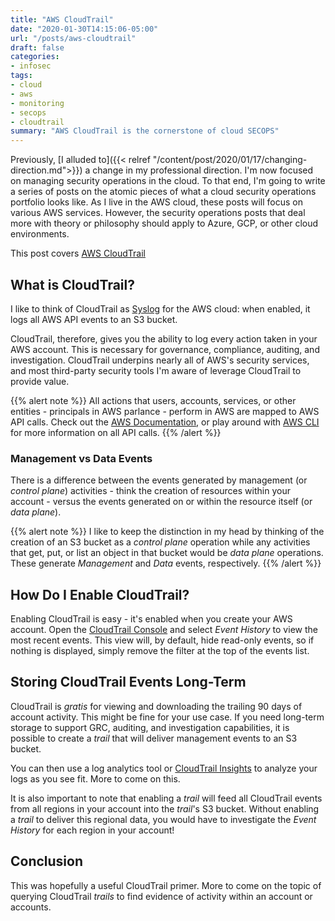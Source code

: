 ```yaml
---
title: "AWS CloudTrail"
date: "2020-01-30T14:15:06-05:00"
url: "/posts/aws-cloudtrail"
draft: false
categories:
- infosec
tags:
- cloud
- aws
- monitoring
- secops
- cloudtrail
summary: "AWS CloudTrail is the cornerstone of cloud SECOPS"
---
```


Previously, [I alluded to]({{< relref
 "/content/post/2020/01/17/changing-direction.md">}}) a change in my professional direction.
I'm now focused on managing security operations in the cloud. To that end, I'm
going to write a series of posts on the atomic pieces of what a cloud security
operations portfolio looks like. As I live in the AWS cloud, these posts will
focus on various AWS services. However, the security operations posts
that deal more with theory or philosophy should apply to Azure, GCP, or other
cloud environments.

This post covers [AWS CloudTrail](https://aws.amazon.com/cloudtrail/)

## What is CloudTrail?

I like to think of CloudTrail as [Syslog](https://en.wikipedia.org/wiki/Syslog)
for the AWS cloud: when enabled, it logs all AWS API events to an S3 bucket.

CloudTrail, therefore, gives you the ability to log every action taken in your
AWS account. This is necessary for governance, compliance, auditing, and
investigation. CloudTrail underpins nearly all of AWS's security services,
and most third-party security tools I'm aware of leverage CloudTrail to provide value.

{{% alert note %}}
All actions that users, accounts, services, or other entities - principals in
AWS parlance - perform in AWS are mapped to AWS API calls. Check out the [AWS
Documentation](https://docs.aws.amazon.com/index.html), or play around with
[AWS CLI](https://aws.amazon.com/cloudtrail/) for more information on all API
calls.
{{% /alert %}}

### Management vs Data Events

There is a difference between the events generated by management (or _control
plane_) activities - think the creation of resources within your account -
versus the events generated on or within the resource itself (or _data plane_).

{{% alert note %}}
I like to keep the distinction in my head by thinking of the creation of an S3
bucket as a _control plane_ operation while any activities that get, put, or
list an object in that bucket would be _data plane_ operations. These generate
_Management_ and _Data_ events, respectively.
{{% /alert %}}

## How Do I Enable CloudTrail?

Enabling CloudTrail is easy - it's enabled when you create your AWS account.
Open the [CloudTrail Console](https://console.aws.amazon.com/cloudtrail/) and
select _Event History_ to view the most recent events. This view will, by
default, hide read-only events, so if nothing is displayed, simply remove the
filter at the top of the events list.

## Storing CloudTrail Events Long-Term

CloudTrail is _gratis_ for viewing and downloading the trailing 90 days of
account activity. This might be fine for your use case. If you need long-term
storage to support GRC, auditing, and investigation capabilities, it is possible
to create a _trail_ that will deliver management events to an S3 bucket.

You can then use a log analytics tool or [CloudTrail
Insights](https://aws.amazon.com/about-aws/whats-new/2019/11/aws-cloudtrail-announces-cloudtrail-insights/)
to analyze your logs as you see fit. More to come on this.

It is also important to note that enabling a _trail_ will feed all CloudTrail
events from all regions in your account into the _trail_'s S3 bucket. Without
enabling a _trail_ to deliver this regional data, you would have to investigate
the _Event History_ for each region in your account!

## Conclusion

This was hopefully a useful CloudTrail primer. More to come on the topic of
querying CloudTrail _trails_ to find evidence of activity within an account or
accounts.
